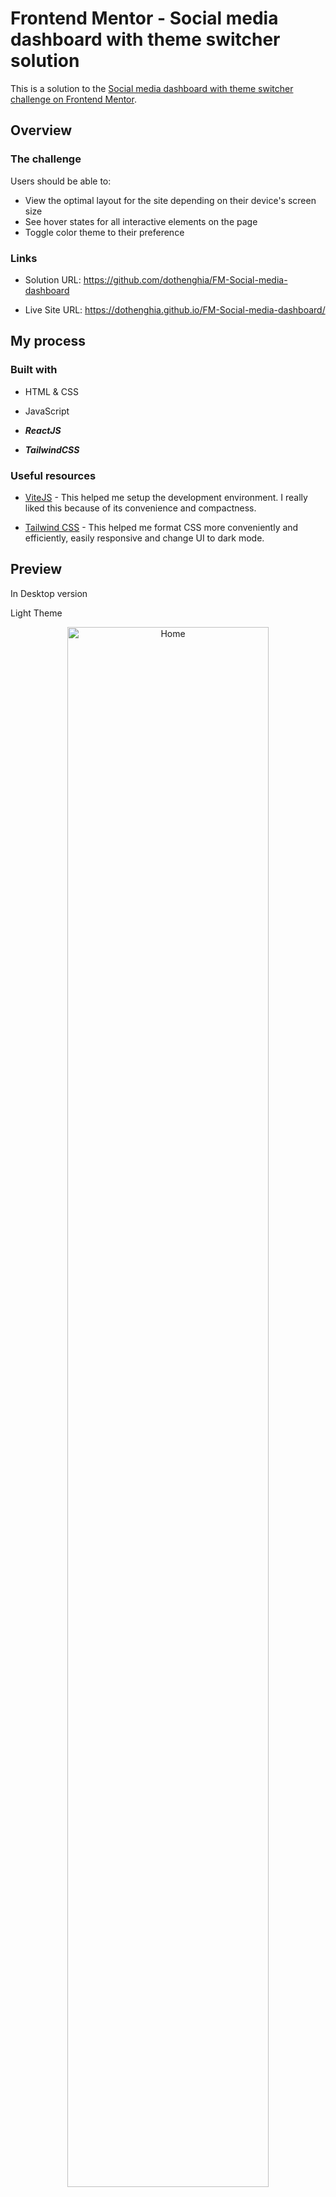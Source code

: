 # Frontend Mentor - Social media dashboard with theme switcher solution

This is a solution to the [Social media dashboard with theme switcher challenge on Frontend Mentor](https://www.frontendmentor.io/challenges/social-media-dashboard-with-theme-switcher-6oY8ozp_H).

## Overview

### The challenge

Users should be able to:

- View the optimal layout for the site depending on their device's screen size
- See hover states for all interactive elements on the page
- Toggle color theme to their preference

### Links

- Solution URL: https://github.com/dothenghia/FM-Social-media-dashboard

- Live Site URL: https://dothenghia.github.io/FM-Social-media-dashboard/

## My process

### Built with

- HTML & CSS

- JavaScript

- ***ReactJS***

- ***TailwindCSS***

### Useful resources

- [ViteJS](https://vitejs.dev/) - This helped me setup the development environment. I really liked this because of its convenience and compactness.

- [Tailwind CSS](https://tailwindcss.com/) - This helped me format CSS more conveniently and efficiently, easily responsive and change UI to dark mode.

## Preview

In Desktop version

Light Theme

<div align="center">
  <img src="https://user-images.githubusercontent.com/63101932/218268733-9b9e719f-420d-4fa5-a2b6-f2e7a8eb47fa.png" alt="Home" width="80%">
</div>

Dark Theme

<div align="center">
  <img src="https://user-images.githubusercontent.com/63101932/218268737-7d427679-38b5-4e47-b4fd-0316a7734c0f.png" alt="Home" width="80%">
</div>

In Mobile version

Light Theme

<div align="center">
  <img src="https://user-images.githubusercontent.com/63101932/218268741-722d1743-cf1b-479b-9970-e77cfb8b545d.png" alt="Home" width="50%">
</div>

Dark Theme

<div align="center">
  <img src="https://user-images.githubusercontent.com/63101932/218268744-42eb8e14-b08a-4940-adab-f057004a5d8a.png" alt="Home" width="50%">
</div>


## Author

- Do The Nghia
- GitHub - [dothenghia](https://github.com/dothenghia)
- Frontend Mentor - [dothenghia](https://www.frontendmentor.io/profile/dothenghia)
- HackerRank - [@nghiask2018](https://www.hackerrank.com/nghiask2018)
